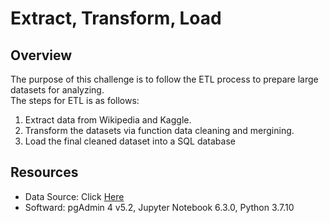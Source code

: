 # Extract, Transform, Load

## Overview
The purpose of this challenge is to follow the ETL process to prepare large datasets for analyzing.  
The steps for ETL is as follows:
1. Extract data from Wikipedia and Kaggle.
2. Transform the datasets via function data cleaning and mergining.
3. Load the final cleaned dataset into a SQL database

## Resources
- Data Source: Click [Here](https://github.com/junepwk/movies-ETL/tree/main/Resources)
- Softward: pgAdmin 4 v5.2, Jupyter Notebook 6.3.0, Python 3.7.10
